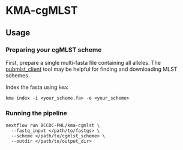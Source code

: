 # KMA-cgMLST

## Usage

### Preparing your cgMLST scheme
First, prepare a single multi-fasta file containing all alleles. The [pubmlst_client](https://github.com/Public-Health-Bioinformatics/pubmlst_client)
tool may be helpful for finding and downloading MLST schemes.

Index the fasta using `kma`:
```
kma index -i <your_scheme.fa> -o <your_scheme>
```

### Running the pipeline

```
nextflow run BCCDC-PHL/kma-cgmlst \
  --fastq_input </path/to/fastqs> \
  --scheme </path/to/cgmlst_scheme> \
  --outdir </path/to/output_dir>  
```
